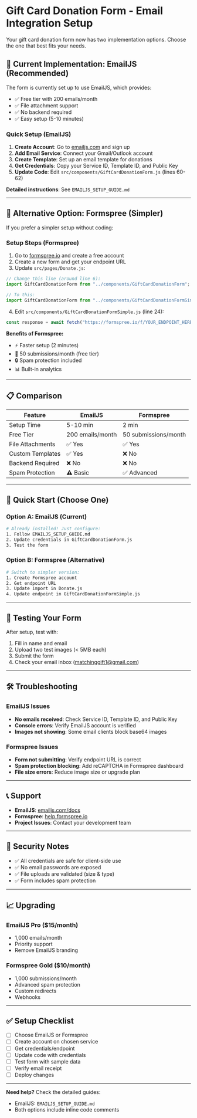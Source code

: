 # Gift Card Donation Form - Email Integration Setup

Your gift card donation form now has two implementation options. Choose the one that best fits your needs.

## 🎯 Current Implementation: EmailJS (Recommended)

The form is currently set up to use EmailJS, which provides:
- ✅ Free tier with 200 emails/month
- ✅ File attachment support
- ✅ No backend required
- ✅ Easy setup (5-10 minutes)

### Quick Setup (EmailJS)

1. **Create Account**: Go to [emailjs.com](https://www.emailjs.com) and sign up
2. **Add Email Service**: Connect your Gmail/Outlook account
3. **Create Template**: Set up an email template for donations
4. **Get Credentials**: Copy your Service ID, Template ID, and Public Key
5. **Update Code**: Edit `src/components/GiftCardDonationForm.js` (lines 60-62)

**Detailed instructions**: See `EMAILJS_SETUP_GUIDE.md`

---

## 🔄 Alternative Option: Formspree (Simpler)

If you prefer a simpler setup without coding:

### Setup Steps (Formspree)

1. Go to [formspree.io](https://formspree.io) and create a free account
2. Create a new form and get your endpoint URL
3. Update `src/pages/Donate.js`:

```javascript
// Change this line (around line 6):
import GiftCardDonationForm from "../components/GiftCardDonationForm";

// To this:
import GiftCardDonationForm from "../components/GiftCardDonationFormSimple";
```

4. Edit `src/components/GiftCardDonationFormSimple.js` (line 24):
```javascript
const response = await fetch("https://formspree.io/f/YOUR_ENDPOINT_HERE", {
```

**Benefits of Formspree:**
- ⚡ Faster setup (2 minutes)
- 📧 50 submissions/month (free tier)
- 🔒 Spam protection included
- 📊 Built-in analytics

---

## 📋 Comparison

| Feature | EmailJS | Formspree |
|---------|---------|-----------|
| Setup Time | 5-10 min | 2 min |
| Free Tier | 200 emails/month | 50 submissions/month |
| File Attachments | ✅ Yes | ✅ Yes |
| Custom Templates | ✅ Yes | ❌ No |
| Backend Required | ❌ No | ❌ No |
| Spam Protection | ⚠️ Basic | ✅ Advanced |

---

## 🚀 Quick Start (Choose One)

### Option A: EmailJS (Current)
```bash
# Already installed! Just configure:
1. Follow EMAILJS_SETUP_GUIDE.md
2. Update credentials in GiftCardDonationForm.js
3. Test the form
```

### Option B: Formspree (Alternative)
```bash
# Switch to simpler version:
1. Create Formspree account
2. Get endpoint URL
3. Update import in Donate.js
4. Update endpoint in GiftCardDonationFormSimple.js
```

---

## 🧪 Testing Your Form

After setup, test with:
1. Fill in name and email
2. Upload two test images (< 5MB each)
3. Submit the form
4. Check your email inbox (matchinggift1@gmail.com)

---

## 🛠️ Troubleshooting

### EmailJS Issues
- **No emails received**: Check Service ID, Template ID, and Public Key
- **Console errors**: Verify EmailJS account is verified
- **Images not showing**: Some email clients block base64 images

### Formspree Issues
- **Form not submitting**: Verify endpoint URL is correct
- **Spam protection blocking**: Add reCAPTCHA in Formspree dashboard
- **File size errors**: Reduce image size or upgrade plan

---

## 📞 Support

- **EmailJS**: [emailjs.com/docs](https://www.emailjs.com/docs/)
- **Formspree**: [help.formspree.io](https://help.formspree.io/)
- **Project Issues**: Contact your development team

---

## 🔐 Security Notes

- ✅ All credentials are safe for client-side use
- ✅ No email passwords are exposed
- ✅ File uploads are validated (size & type)
- ✅ Form includes spam protection

---

## 📈 Upgrading

### EmailJS Pro ($15/month)
- 1,000 emails/month
- Priority support
- Remove EmailJS branding

### Formspree Gold ($10/month)
- 1,000 submissions/month
- Advanced spam protection
- Custom redirects
- Webhooks

---

## ✅ Setup Checklist

- [ ] Choose EmailJS or Formspree
- [ ] Create account on chosen service
- [ ] Get credentials/endpoint
- [ ] Update code with credentials
- [ ] Test form with sample data
- [ ] Verify email receipt
- [ ] Deploy changes

---

**Need help?** Check the detailed guides:
- EmailJS: `EMAILJS_SETUP_GUIDE.md`
- Both options include inline code comments
